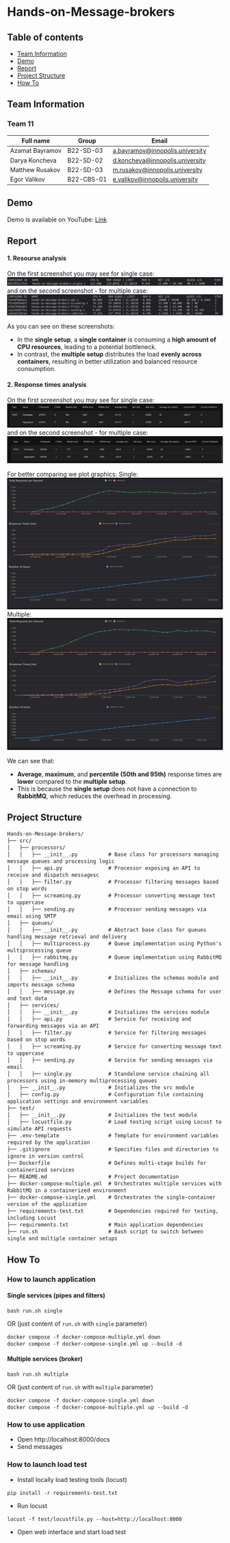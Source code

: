 # Hands-on-Message-brokers

## Table of contents

* [Team Information](#team-information)
* [Demo](#demo)
* [Report](#report)
* [Project Structure](#project-structure)
* [How To](#how-to)

## Team Information

### Team 11

| Full name       | Group     | Email                           |
|-----------------|-----------|---------------------------------|
| Azamat Bayramov | B22-SD-03 | a.bayramov@innopolis.university |
| Darya Koncheva  | B22-SD-02 | d.koncheva@innopolis.university |
| Matthew Rusakov | B22-SD-03 | m.rusakov@innopolis.university  |
| Egor Valikov    | B22-CBS-01| e.valikov@innopolis.university  |

## Demo

Demo is available on YouTube: [Link](https://youtu.be/6ck_1lZ0SNU)

## Report

#### 1. Resourse analysis

On the first screenshot you may see for single case:
![Single - resourses](https://github.com/iu-f24-sa-t11/Hands-on-Message-brokers/raw/main/static/single-1.png)
and on the second screenshot - for multiple case:
![Multiple - resourses](https://github.com/iu-f24-sa-t11/Hands-on-Message-brokers/raw/main/static/multiple-1.jpg)

 As you can see on these screenshots:
 - In the **single setup**, a **single container** is consuming a **high amount of CPU resources**, leading to a potential bottleneck.
 - In contrast, the **multiple setup** distributes the load **evenly across containers**, resulting in better utilization and balanced resource consumption.

#### 2. Response times analysis

On the first screenshot you may see for single case:
![Single - resourses](https://github.com/iu-f24-sa-t11/Hands-on-Message-brokers/raw/main/static/single-2.jpg)
and on the second screenshot - for multiple case:
![Multiple - resourses](https://github.com/iu-f24-sa-t11/Hands-on-Message-brokers/raw/main/static/multiple-2.jpg)

For better comparing we plot graphics:
Single:
![Single - resourses](https://github.com/iu-f24-sa-t11/Hands-on-Message-brokers/raw/main/static/single-3.jpg)
Multiple:
![Multiple - resourses](https://github.com/iu-f24-sa-t11/Hands-on-Message-brokers/raw/main/static/multiple-3.jpg)

We can see that:
  - **Average**, **maximum**, and **percentile (50th and 95th)** response times are **lower** compared to the **multiple setup**.
  - This is because the **single setup** does not have a connection to **RabbitMQ**, which reduces the overhead in processing.


## Project Structure

```
Hands-on-Message-brokers/
├── src/
│   ├── processors/
│   │   ├── __init__.py          # Base class for processors managing message queues and processing logic
│   │   ├── api.py               # Processor exposing an API to receive and dispatch messagesc
│   │   ├── filter.py            # Processor filtering messages based on stop words
│   │   ├── screaming.py         # Processor converting message text to uppercase
│   │   ├── sending.py           # Processor sending messages via email using SMTP
│   ├── queues/
│   │   ├── __init__.py          # Abstract base class for queues handling message retrieval and delivery
│   │   ├── multiprocess.py      # Queue implementation using Python's multiprocessing queue
│   │   ├── rabbitmq.py          # Queue implementation using RabbitMQ for message handling
│   ├── schemas/
│   │   ├── __init__.py          # Initializes the schemas module and imports message schema
│   │   ├── message.py           # Defines the Message schema for user and text data
│   ├── services/
│   │   ├── __init__.py          # Initializes the services module
│   │   ├── api.py               # Service for receiving and forwarding messages via an API
│   │   ├── filter.py            # Service for filtering messages based on stop words
│   │   ├── screaming.py         # Service for converting message text to uppercase
│   │   ├── sending.py           # Service for sending messages via email
│   │   ├── single.py            # Standalone service chaining all processors using in-memory multiprocessing queues
│   ├── __init__.py              # Initializes the src module
│   ├── config.py                # Configuration file containing application settings and environment variables
├── test/
│   ├── __init__.py              # Initializes the test module
│   ├── locustfile.py            # Load testing script using Locust to simulate API requests
├── .env-template                # Template for environment variables required by the application
├── .gitignore                   # Specifies files and directories to ignore in version control
├── Dockerfile                   # Defines multi-stage builds for containerized services
├── README.md                    # Project documentation
├── docker-compose-multiple.yml  # Orchestrates multiple services with RabbitMQ in a containerized environment
├── docker-compose-single.yml    # Orchestrates the single-container version of the application
├── requirements-test.txt        # Dependencies required for testing, including Locust
├── requirements.txt             # Main application dependencies
├── run.sh                       # Bash script to switch between single and multiple container setups
```

## How To

### How to launch application

#### Single services (pipes and filters)

```
bash run.sh single
```

OR (just content of `run.sh` with `single` parameter)

```
docker compose -f docker-compose-multiple.yml down
docker compose -f docker-compose-single.yml up --build -d
```

#### Multiple services (broker)

```
bash run.sh multiple
```

OR (just content of `run.sh` with `multiple` parameter)

```
docker compose -f docker-compose-single.yml down
docker compose -f docker-compose-multiple.yml up --build -d
```

### How to use application

- Open http://localhost:8000/docs
- Send messages

### How to launch load test

- Install locally load testing tools (locust)
```
pip install -r requirements-test.txt
```

- Run locust
```
locust -f test/locustfile.py --host=http://localhost:8000
```

- Open web interface and start load test
